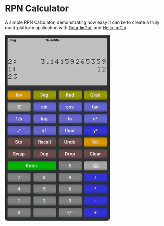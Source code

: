 # RPN Calculator

A simple RPN Calculator, demonstrating how easy it can be to create a  truly multi-platform application with 
[Dear ImGui](https://github.com/ocornut/imgui), and [Hello ImGui](https://github.com/pthom/hello_imgui).

![screenshot](screenshot.jpg)
